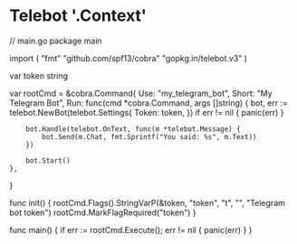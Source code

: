 # Telebot '.Context'
// main.go
package main

import (
	"fmt"
	"github.com/spf13/cobra"
	"gopkg.in/telebot.v3"
)

var token string

var rootCmd = &cobra.Command{
	Use:   "my_telegram_bot",
	Short: "My Telegram Bot",
	Run: func(cmd *cobra.Command, args []string) {
		bot, err := telebot.NewBot(telebot.Settings{
			Token: token,
		})
		if err != nil {
			panic(err)
		}

		bot.Handle(telebot.OnText, func(m *telebot.Message) {
			bot.Send(m.Chat, fmt.Sprintf("You said: %s", m.Text))
		})

		bot.Start()
	},
}

func init() {
	rootCmd.Flags().StringVarP(&token, "token", "t", "", "Telegram bot token")
	rootCmd.MarkFlagRequired("token")
}

func main() {
	if err := rootCmd.Execute(); err != nil {
		panic(err)
	}
}

